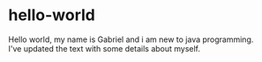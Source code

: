 # hello-world
Hello world, my name is Gabriel and i am new to java programming.  
I've updated the text with some details about myself. 

